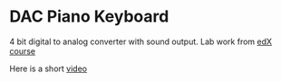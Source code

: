 # DAC Piano Keyboard
4 bit digital to analog converter with sound output.
Lab work from [edX course](https://www.edx.org/course/embedded-systems-shape-the-world-multi-threaded-in)

Here is a short [video](https://www.youtube.com/watch?v=Iq2qJ82lko8)
